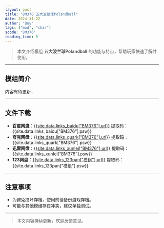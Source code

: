 ```yaml
---
layout: post
title: "BM376 五大波兰球Polandball"
date: 2024-11-22
author: "Bny"
tags: ["mod", "char"]
scode: "BM376"
reading_time: 5
---
```


> 本文介绍模组 **五大波兰球Polandball** 的功能与特点，帮助玩家快速了解并使用。

---

## 模组简介

内容有待更新...

---

## 文件下载
- **百度网盘**：[{{site.data.links_baidu["BM376"].url}}]({{site.data.links_baidu["BM376"].url}}) 提取码：{{site.data.links_baidu["BM376"].psw}}
- **夸克网盘**：[{{site.data.links_quark["BM376"].url}}]({{site.data.links_quark["BM376"].url}}) 提取码：{{site.data.links_quark["BM376"].psw}}
- **迅雷网盘**：[{{site.data.links_xunlei["BM376"].url}}]({{site.data.links_xunlei["BM376"].url}}) 提取码：{{site.data.links_xunlei["BM376"].psw}}
- **123网盘**：[{{site.data.links_123pan["模组"].url}}]({{site.data.links_123pan["模组"].url}}) 提取码：{{site.data.links_123pan["模组"].psw}}

---

## 注意事项
- 为避免损坏存档，使用前请备份游戏存档。
- 可能与其他模组存在冲突，建议单独测试。

---

> 本文内容持续更新，欢迎反馈意见。
